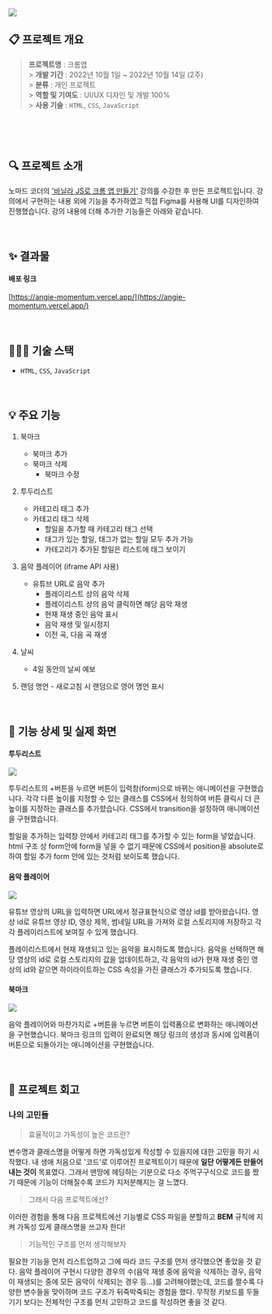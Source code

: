 <img src="./assets/main.gif">

## 📋 프로젝트 개요

> **프로젝트명** : 크롬앱 <br/> > **개발 기간** : 2022년 10월 1일 ~ 2022년 10월 14일 (2주) <br/> > **분류** : 개인 프로젝트 <br/> > **역할 및 기여도** : UI/UX 디자인 및 개발 100%<br/> > **사용 기술** : `HTML`, `CSS`, `JavaScript`

<br/>
<br/>
<br/>

## 🔍 프로젝트 소개

노마드 코더의 ['바닐라 JS로 크롬 앱 만들기'](https://nomadcoders.co/javascript-for-beginners) 강의를 수강한 후 만든 프로젝트입니다.
강의에서 구현하는 내용 외에 기능을 추가하였고 직접 Figma를 사용해 UI를 디자인하여 진행했습니다. 강의 내용에 더해 추가한 기능들은 아래와 같습니다.
<br/>
<br/>
<br/>

## ✨ 결과물

#### 배포 링크

[https://angie-momentum.vercel.app/](https://angie-momentum.vercel.app/)
<br/>
<br/>
<br/>

## 👩🏻‍💻 기술 스택

- `HTML`, `CSS`, `JavaScript`
  <br/>
  <br/>
  <br/>

## 💡 주요 기능

1. 북마크

   - 북마크 추가
   - 북마크 삭제
     - 북마크 수정

2. 투두리스트

   - 카테고리 태그 추가
   - 카테고리 태그 삭제
     - 할일을 추가할 때 카테고리 태그 선택
     - 태그가 있는 할일, 태그가 없는 할일 모두 추가 가능
     - 카테고리가 추가된 할일은 리스트에 태그 보이기

3. 음악 플레이어 (iframe API 사용)

   - 유튜브 URL로 음악 추가
     - 플레이리스트 상의 음악 삭제
     - 플레이리스트 상의 음악 클릭하면 해당 음악 재생
     - 현재 재생 중인 음악 표시
     - 음악 재생 및 일시정지
     - 이전 곡, 다음 곡 재생

4. 날씨

   - 4일 동안의 날씨 예보

5. 랜덤 명언 - 새로고침 시 랜덤으로 영어 명언 표시
   <br/>
   <br/>
   <br/>

## 🌃 기능 상세 및 실제 화면

#### 투두리스트

<img src="./assets/todolist.gif">

투두리스트의 +버튼을 누르면 버튼이 입력창(form)으로 바뀌는 애니메이션을 구현했습니다. 각각 다른 높이를 지정할 수 있는 클래스를 CSS에서 정의하여 버튼 클릭시 더 큰 높이를 지정하는 클래스를 추가햤습니다. CSS에서 transition을 설정하여 애니메이션을 구현했습니다.

할일을 추가하는 입력창 안에서 카테고리 태그를 추가할 수 있는 form을 넣었습니다. html 구조 상 form안에 form을 넣을 수 없기 때문에 CSS에서 position을 absolute로 하여 할일 추가 form 안에 있는 것처럼 보이도록 했습니다.
<br/>

#### 음악 플레이어

<img src="https://velog.velcdn.com/images/94applekoo/post/d068176d-85b5-4dd4-8449-f8150bb52692/image.gif">

유튜브 영상의 URL을 입력하면 URL에서 정규표현식으로 영상 id를 받아왔습니다. 영상 id로 유튜브 영상 ID, 영상 제목, 썸네일 URL을 가져와 로컬 스토리지에 저장하고 각각 플레이리스트에 보여질 수 있게 했습니다.

플레이리스트에서 현재 재생되고 있는 음악을 표시하도록 했습니다. 음악을 선택하면 해당 영상의 id로 로컬 스토리지의 값을 업데이트하고, 각 음악의 id가 현재 재생 중인 영상의 id와 같으면 하이라이트하는 CSS 속성을 가진 클래스가 추가되도록 했습니다.
<br/>

#### 북마크

<img src="https://velog.velcdn.com/images/94applekoo/post/2eae8b63-d0eb-4f0a-adbc-bd83b1d37405/image.gif">

음악 플레이어와 마찬가지로 +버튼을 누르면 버튼이 입력폼으로 변화하는 애니메이션을 구현했습니다. 북마크 링크의 입력이 완료되면 해당 링크의 생성과 동시에 입력폼이 버튼으로 되돌아가는 애니메이션을 구현했습니다.
<br/>
<br/>
<br/>

## 💭 프로젝트 회고

### 나의 고민들

> 효율적이고 가독성이 높은 코드란?

변수명과 클래스명을 어떻게 하면 가독성있게 작성할 수 있을지에 대한 고민을 하기 시작했다. 내 생애 처음으로 '코드'로 이루어진 프로젝트이기 때문에 **일단 어떻게든 만들어내는 것이** 목표였다. 그래서 맨땅에 헤딩하는 기분으로 다소 주먹구구식으로 코드를 짰기 때문에 기능이 더해질수록 코드가 지저분해지는 걸 느꼈다.
<br/>

> 그래서 다음 프로젝트에선?

이러한 경험을 통해 다음 프로젝트에선 기능별로 CSS 파일을 분할하고 **BEM** 규칙에 지켜 가독성 있게 클래스명을 쓰고자 한다!
<br/>

> 기능적인 구조를 먼저 생각해보자

필요한 기능을 먼저 리스트업하고 그에 따라 코드 구조를 먼저 생각했으면 좋았을 것 같다. 음악 플레이어 구현시 다양한 경우의 수(음악 재생 중에 음악을 삭제하는 경우, 음악이 재생되는 중에 모든 음악이 삭제되는 경우 등...)를 고려해야했는데, 코드를 짤수록 다양한 변수들을 맞이하며 코드 구조가 뒤죽박죽되는 경험을 했다. 무작정 키보드를 두들기기 보다는 전체적인 구조를 먼저 고민하고 코드를 작성하면 좋을 것 같다.
<br>
<br>
<br>
<br>
<br>
<br>
<br>
<br>
<br>
<br>
